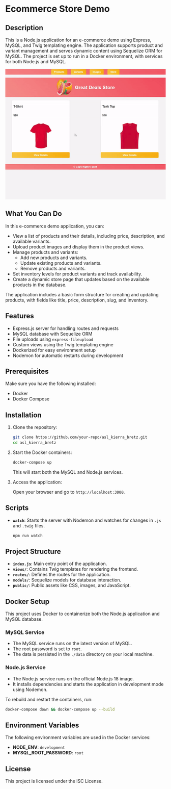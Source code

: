 # Ecommerce Store Demo

## Description

This is a Node.js application for an e-commerce demo using Express, MySQL, and Twig templating engine. The application supports product and variant management and serves dynamic content using Sequelize ORM for MySQL. The project is set up to run in a Docker environment, with services for both Node.js and MySQL.

![STORE DEMO](./store.gif)

## What You Can Do

In this e-commerce demo application, you can:

- View a list of products and their details, including price, description, and available variants.
- Upload product images and display them in the product views.
- Manage products and variants:
  - Add new products and variants.
  - Update existing products and variants.
  - Remove products and variants.
- Set inventory levels for product variants and track availability.
- Create a dynamic store page that updates based on the available products in the database.

The application includes a basic form structure for creating and updating products, with fields like title, price, description, slug, and inventory.

## Features

- Express.js server for handling routes and requests
- MySQL database with Sequelize ORM
- File uploads using `express-fileupload`
- Custom views using the Twig templating engine
- Dockerized for easy environment setup
- Nodemon for automatic restarts during development

## Prerequisites

Make sure you have the following installed:

- Docker
- Docker Compose

## Installation

1. Clone the repository:

   ```bash
   git clone https://github.com/your-repo/asl_kierra_bretz.git
   cd asl_kierra_bretz
   ```

2. Start the Docker containers:

   ```bash
   docker-compose up
   ```

   This will start both the MySQL and Node.js services.

3. Access the application:

   Open your browser and go to `http://localhost:3000`.

## Scripts

- **`watch`**: Starts the server with Nodemon and watches for changes in `.js` and `.twig` files.

  ```bash
  npm run watch
  ```

## Project Structure

- **`index.js`**: Main entry point of the application.
- **`views/`**: Contains Twig templates for rendering the frontend.
- **`routes/`**: Defines the routes for the application.
- **`models/`**: Sequelize models for database interaction.
- **`public/`**: Public assets like CSS, images, and JavaScript.

## Docker Setup

This project uses Docker to containerize both the Node.js application and MySQL database.

### MySQL Service

- The MySQL service runs on the latest version of MySQL.
- The root password is set to `root`.
- The data is persisted in the `./data` directory on your local machine.

### Node.js Service

- The Node.js service runs on the official Node.js 18 image.
- It installs dependencies and starts the application in development mode using Nodemon.

To rebuild and restart the containers, run:

```bash
docker-compose down && docker-compose up --build
```

## Environment Variables

The following environment variables are used in the Docker services:

- **NODE_ENV**: `development`
- **MYSQL_ROOT_PASSWORD**: `root`

## License

This project is licensed under the ISC License.
